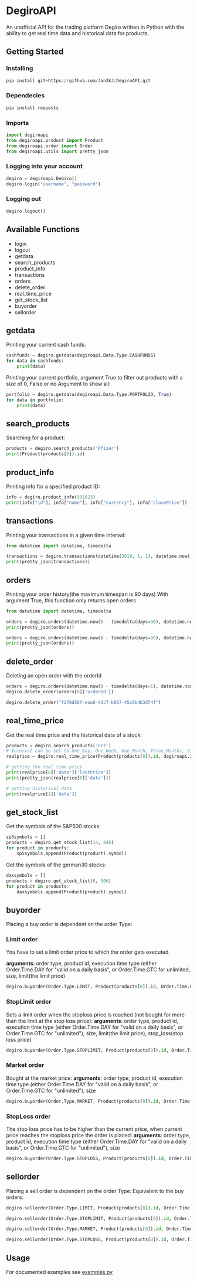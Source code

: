 # DegiroAPI

An unofficial API for the trading platform Degiro written in Python with the ability to get real time data and historical data for products.

## Getting Started

### Installing

``` python
pip install git+https://github.com/Jan3kJ/DegiroAPI.git
```

### Dependecies

``` python
pip install requests
```

### Imports

``` python
import degiroapi
from degiroapi.product import Product
from degiroapi.order import Order
from degiroapi.utils import pretty_json
```

### Logging into your account

``` python
degiro = degiroapi.DeGiro()
degiro.login("username", "password")
```

### Logging out

``` python
degiro.logout()
```

## Available Functions

* login
* logout
* getdata
* search_products
* product_info
* transactions
* orders
* delete_order
* real_time_price
* get_stock_list
* buyorder
* sellorder

## getdata

Printing your current cash funds:

``` python
cashfunds = degiro.getdata(degiroapi.Data.Type.CASHFUNDS)
for data in cashfunds:
    print(data)
```

Printing your current portfolio, argument True to filter out products with a size of 0, False or no Argument to show all:

``` python
portfolio = degiro.getdata(degiroapi.Data.Type.PORTFOLIO, True)
for data in portfolio:
    print(data)
```

## search_products

Searching for a product:

``` python
products = degiro.search_products('Pfizer')
print(Product(products[0]).id)
```

## product_info

Printing info for a specified product ID:

``` python
info = degiro.product_info(331823)
print(info["id"], info["name"], info["currency"], info["closePrice"])
```

## transactions

Printing your transactions in a given time interval:

``` python
from datetime import datetime, timedelta

transactions = degiro.transactions(datetime(2019, 1, 1), datetime.now())
print(pretty_json(transactions))
```

## orders

Printing your order history(the maximum timespan is 90 days)
With argument True, this function only returns open orders

``` python
from datetime import datetime, timedelta

orders = degiro.orders(datetime.now() - timedelta(days=90), datetime.now())
print(pretty_json(orders))

orders = degiro.orders(datetime.now() - timedelta(days=90), datetime.now(), True)
print(pretty_json(orders))
```

## delete_order

Deleting an open order with the orderId

``` python
orders = degiro.orders(datetime.now() - timedelta(days=1), datetime.now(), True)
degiro.delete_order(orders[0]['orderId'])
```

``` python
degiro.delete_order("f278d56f-eaa0-4dc7-b067-45c6b4b3d74f")
```

## real_time_price

Get the real time price and the historical data of a stock:

``` python
products = degiro.search_products('nrz')
# Interval can be set to One_Day, One_Week, One_Month, Three_Months, Six_Months, One_Year, Three_Years, Five_Years, Max
realprice = degiro.real_time_price(Product(products[0]).id, degiroapi.Interval.Type.One_Day)

# getting the real time price
print(realprice[0]['data']['lastPrice'])
print(pretty_json(realprice[0]['data']))

# getting historical data
print(realprice[1]['data'])
```

## get_stock_list

Get the symbols of the S&P500 stocks:

``` python
sp5symbols = []
products = degiro.get_stock_list(14, 846)
for product in products:
    sp5symbols.append(Product(product).symbol)
```

Get the symbols of the german30 stocks:

``` python
daxsymbols = []
products = degiro.get_stock_list(6, 906)
for product in products:
    daxsymbols.append(Product(product).symbol)
```

## buyorder

Placing a buy order is dependent on the order Type:

### Limit order

You have to set a limit order price to which the order gets executed.

**arguments**: order type, product id, execution time type (either Order.Time.DAY for "valid on a daily basis", or Order.Time.GTC for unlimited, size, limit(the limit price)

``` python
degiro.buyorder(Order.Type.LIMIT, Product(products[0]).id, Order.Time.GTC, 1, 30)
```

### StopLimit order

Sets a limit order when the stoploss price is reached (not bought for more than the limit at the stop loss price):
**arguments**: order type, product id, execution time type (either Order.Time.DAY for "valid on a daily basis", or Order.Time.GTC for "unlimited"), size, limit(the limit price), stop_loss(stop loss price)

``` python
degiro.buyorder(Order.Type.STOPLIMIT, Product(products[0]).id, Order.Time.GTC, 1, 38, 38)
```

### Market order

Bought at the market price:
**arguments**: order type, product id, execution time type (either Order.Time.DAY for "valid on a daily basis", or Order.Time.GTC for "unlimited"), size

``` python
degiro.buyorder(Order.Type.MARKET, Product(products[0]).id, Order.Time.GTC, 1)
```

### StopLoss order

The stop loss price has to be higher than the current price, when current price reaches the stoploss price the order is placed:
**arguments**: order type, product id, execution time type (either Order.Time.DAY for "valid on a daily basis", or Order.Time.GTC for "unlimited"), size

``` python
degiro.buyorder(Order.Type.STOPLOSS, Product(products[0]).id, Order.Time.GTC, 1, None, 38)
```

## sellorder

Placing a sell order is dependent on the order Type:
Equivalent to the buy orders:

``` python
degiro.sellorder(Order.Type.LIMIT, Product(products[0]).id, Order.Time.GTC, 1, 40)
```

``` python
degiro.sellorder(Order.Type.STOPLIMIT, Product(products[0]).id, Order.Time.GTC, 1, 37, 38)
```

``` python
degiro.sellorder(Order.Type.MARKET, Product(products[0]).id, Order.Time.GTC, 1)
```

``` python
degiro.sellorder(Order.Type.STOPLOSS, Product(products[0]).id, Order.Time.GTC, 1, None, 38)
```

## Usage

For documented examples see [examples.py](https://github.com/enekochan/DegiroAPI/blob/master/examples/examples.py)

